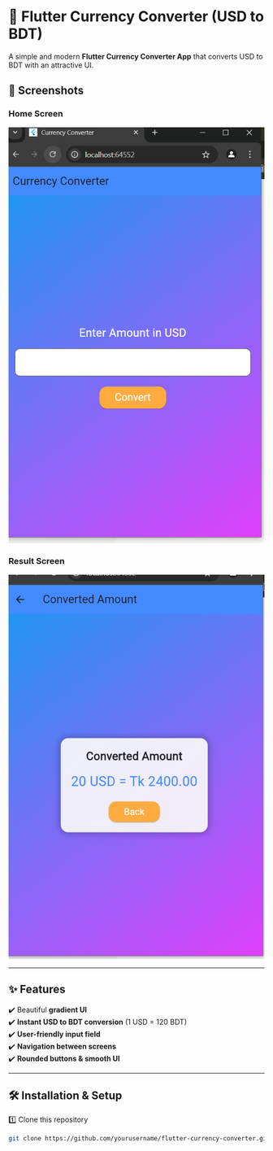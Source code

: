 # 💱 Flutter Currency Converter (USD to BDT)

A simple and modern **Flutter Currency Converter App** that converts USD to BDT with an attractive UI.  

## 📸 Screenshots

### Home Screen  
![Home Screen](assets/s1.png)

### Result Screen  
![Result Screen](assets/s2.png)

---

## ✨ Features  

✔️ Beautiful **gradient UI**  
✔️ **Instant USD to BDT conversion** (1 USD = 120 BDT)  
✔️ **User-friendly input field**  
✔️ **Navigation between screens**  
✔️ **Rounded buttons & smooth UI**  

---

## 🛠️ Installation & Setup  

1️⃣ Clone this repository  
```sh
git clone https://github.com/yourusername/flutter-currency-converter.git
